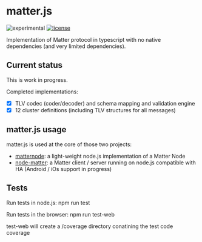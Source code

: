 # matter.js

![experimental](https://img.shields.io/badge/status-Experimental-red) [![license](https://img.shields.io/badge/license-Apache2-green.svg)](https://raw.githubusercontent.com/project-chip/matter.js/master/LICENSE)

Implementation of Matter protocol in typescript with no native dependencies (and very limited dependencies).

## Current status

This is work in progress.

Completed implementations:
- [X] TLV codec (coder/decoder) and schema mapping and validation engine
- [X] 12 cluster definitions (including TLV structures for all messages)

## matter.js usage

matter.js is used at the core of those two projects:
* [matternode](https://github.com/project-chip/matternode): a light-weight node.js implementation of a Matter Node
* [node-matter](https://github.com/mfucci/node-matter): a Matter client / server running on node.js compatible with HA (Android / iOs support in progress)

## Tests

Run tests in node.js: npm run test

Run tests in the browser: npm run test-web

test-web will create a /coverage directory conatining the test code coverage

